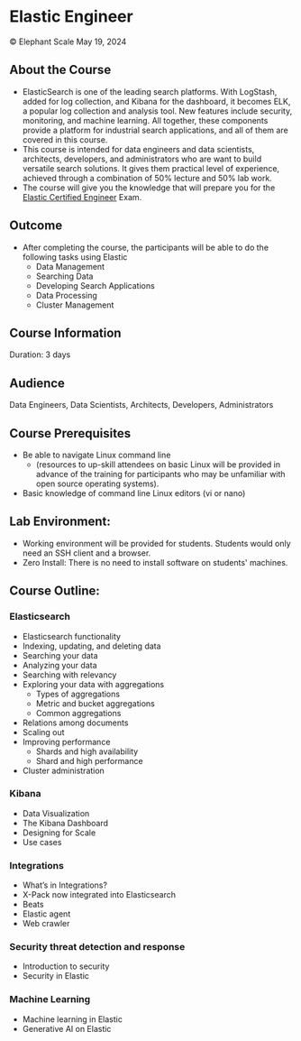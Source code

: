 # Elastic Engineer

© Elephant Scale
May 19, 2024

## About the Course

* ElasticSearch is one of the leading search platforms. With LogStash, added for log collection, and Kibana for the dashboard, it becomes ELK, a popular log collection and analysis tool. New features include security, monitoring, and machine learning. All together, these components provide a platform for industrial search applications, and all of them are covered in this course.
* This course is intended for data engineers and data scientists, architects, developers, and administrators who are want to build versatile search solutions. It gives them practical level of experience, achieved through a combination of 50% lecture and 50% lab work.
* The course will give you the knowledge that will prepare you for the [Elastic Certified Engineer](https://www.elastic.co/training/elastic-certified-engineer-exam) Exam.
 
## Outcome
* After completing the course, the participants will be able to do the following tasks using Elastic
  * Data Management
  * Searching Data
  * Developing Search Applications
  * Data Processing
  * Cluster Management
  
## Course Information
Duration: 3 days

## Audience
Data Engineers, Data Scientists, Architects, Developers, Administrators

## Course Prerequisites
* Be able to navigate Linux command line
  * (resources to up-skill attendees on basic Linux will be provided in advance of the training for participants who may be unfamiliar with open source operating systems).
* Basic knowledge of command line Linux editors (vi or nano) 

## Lab Environment:
* Working environment will be provided for students. Students would only need an SSH client and a browser.
* Zero Install: There is no need to install software on students' machines.

## Course Outline:

### Elasticsearch
* Elasticsearch functionality
* Indexing, updating, and deleting data
* Searching your data
* Analyzing your data
* Searching with relevancy
* Exploring your data with aggregations
  * Types of aggregations
  * Metric and bucket aggregations
  * Common aggregations
* Relations among documents
* Scaling out
* Improving performance
  * Shards and high availability
  * Shard and high performance
* Cluster administration

### Kibana
* Data Visualization
* The Kibana Dashboard
* Designing for Scale
* Use cases

### Integrations
* What’s in Integrations?
* X-Pack now integrated into Elasticsearch
* Beats
* Elastic agent
* Web crawler

### Security threat detection and response

* Introduction to security
* Security in Elastic

### Machine Learning

* Machine learning in Elastic
* Generative AI on Elastic